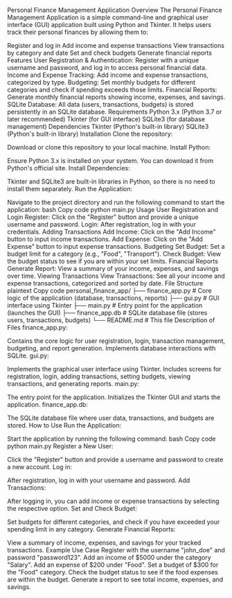 Personal Finance Management Application
Overview
The Personal Finance Management Application is a simple command-line and graphical user interface (GUI) application built using Python and Tkinter. It helps users track their personal finances by allowing them to:

Register and log in
Add income and expense transactions
View transactions by category and date
Set and check budgets
Generate financial reports
Features
User Registration & Authentication: Register with a unique username and password, and log in to access personal financial data.
Income and Expense Tracking: Add income and expense transactions, categorized by type.
Budgeting: Set monthly budgets for different categories and check if spending exceeds those limits.
Financial Reports: Generate monthly financial reports showing income, expenses, and savings.
SQLite Database: All data (users, transactions, budgets) is stored persistently in an SQLite database.
Requirements
Python 3.x (Python 3.7 or later recommended)
Tkinter (for GUI interface)
SQLite3 (for database management)
Dependencies
Tkinter (Python's built-in library)
SQLite3 (Python's built-in library)
Installation
Clone the repository:

Download or clone this repository to your local machine.
Install Python:

Ensure Python 3.x is installed on your system. You can download it from Python's official site.
Install Dependencies:

Tkinter and SQLite3 are built-in libraries in Python, so there is no need to install them separately.
Run the Application:

Navigate to the project directory and run the following command to start the application:
bash
Copy code
python main.py
Usage
User Registration and Login
Register: Click on the "Register" button and provide a unique username and password.
Login: After registration, log in with your credentials.
Adding Transactions
Add Income: Click on the "Add Income" button to input income transactions.
Add Expense: Click on the "Add Expense" button to input expense transactions.
Budgeting
Set Budget: Set a budget limit for a category (e.g., "Food", "Transport").
Check Budget: View the budget status to see if you are within your set limits.
Financial Reports
Generate Report: View a summary of your income, expenses, and savings over time.
Viewing Transactions
View Transactions: See all your income and expense transactions, categorized and sorted by date.
File Structure
plaintext
Copy code
personal_finance_app/
├── finance_app.py       # Core logic of the application (database, transactions, reports)
├── gui.py               # GUI interface using Tkinter
├── main.py              # Entry point for the application (launches the GUI)
├── finance_app.db       # SQLite database file (stores users, transactions, budgets)
└── README.md            # This file
Description of Files
finance_app.py:

Contains the core logic for user registration, login, transaction management, budgeting, and report generation.
Implements database interactions with SQLite.
gui.py:

Implements the graphical user interface using Tkinter.
Includes screens for registration, login, adding transactions, setting budgets, viewing transactions, and generating reports.
main.py:

The entry point for the application.
Initializes the Tkinter GUI and starts the application.
finance_app.db:

The SQLite database file where user data, transactions, and budgets are stored.
How to Use
Run the Application:

Start the application by running the following command:
bash
Copy code
python main.py
Register a New User:

Click the "Register" button and provide a username and password to create a new account.
Log in:

After registration, log in with your username and password.
Add Transactions:

After logging in, you can add income or expense transactions by selecting the respective option.
Set and Check Budget:

Set budgets for different categories, and check if you have exceeded your spending limit in any category.
Generate Financial Reports:

View a summary of income, expenses, and savings for your tracked transactions.
Example Use Case
Register with the username "john_doe" and password "password123".
Add an income of $5000 under the category "Salary".
Add an expense of $200 under "Food".
Set a budget of $300 for the "Food" category.
Check the budget status to see if the food expenses are within the budget.
Generate a report to see total income, expenses, and savings.
